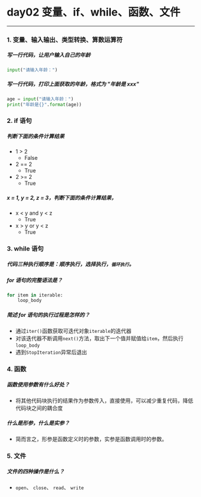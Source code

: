 # day02 变量、if、while、函数、文件

---
### 1. 变量、输入输出、类型转换、算数运算符

##### 写一行代码，让用户输入自己的年龄

```python
input("请输入年龄：")
```

##### 写一行代码，打印上面获取的年龄，格式为 "年龄是 xxx"

```python
age = input("请输入年龄：")
print("年龄是{}".format(age))
```

### 2. if 语句

##### 判断下面的条件计算结果

* 1 > 2
	- False
* 2 == 2
	- True
* 2 >= 2
	- True

##### x = 1, y = 2, z = 3，判断下面的条件计算结果，

* x < y and y < z
	- True
* x > y or y < z
	- True

### 3. while 语句

##### 代码三种执行顺序是：顺序执行，选择执行，`循环执行`。

##### for 语句的完整语法是？

```python
for item in iterable:
	loop_body
```

##### 简述 for 语句的执行过程是怎样的？

- 通过`iter()`函数获取可迭代对象`iterable`的迭代器
- 对该迭代器不断调用`next()`方法，取出下一个值并赋值给`item`，然后执行`loop_body`
- 遇到`StopIteration`异常后退出

### 4. 函数

##### 函数使用参数有什么好处？

- 将其他代码块执行的结果作为参数传入，直接使用，可以减少重复代码，降低代码块之间的耦合度

##### 什么是形参，什么是实参？

- 简而言之，形参是函数定义时的参数，实参是函数调用时的参数。

### 5. 文件

##### 文件的四种操作是什么？

- `open`、 `close`、 `read`、 `write`
